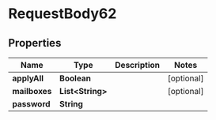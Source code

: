 

# RequestBody62


## Properties

| Name | Type | Description | Notes |
|------------ | ------------- | ------------- | -------------|
|**applyAll** | **Boolean** |  |  [optional] |
|**mailboxes** | **List&lt;String&gt;** |  |  [optional] |
|**password** | **String** |  |  |



